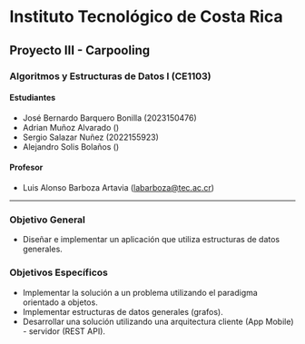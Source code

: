 # Instituto Tecnológico de Costa Rica

## Proyecto III - Carpooling

### Algoritmos y Estructuras de Datos I (CE1103)

#### Estudiantes

- José Bernardo Barquero Bonilla (2023150476)
- Adrian Muñoz Alvarado ()
- Sergio Salazar Nuñez (2022155923)
- Alejandro Solis Bolaños ()

#### Profesor

- Luis Alonso Barboza Artavia  (<labarboza@tec.ac.cr>)

---

### Objetivo General

- Diseñar e implementar un aplicación que utiliza estructuras de datos generales.

### Objetivos Específicos

- Implementar la solución a un problema utilizando el paradigma orientado a objetos.
- Implementar estructuras de datos generales (grafos).
- Desarrollar una solución utilizando una arquitectura cliente (App Mobile) - servidor (REST API).
